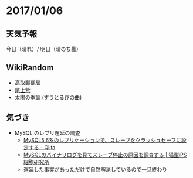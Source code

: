 # 2017/01/06

## 天気予報

今日（晴れ）/ 明日（晴のち曇）

## WikiRandom

* [高取郵便局](https://ja.wikipedia.org/wiki/%E9%AB%98%E5%8F%96%E9%83%B5%E4%BE%BF%E5%B1%80)
* [尾上紫](https://ja.wikipedia.org/wiki/%E5%B0%BE%E4%B8%8A%E7%B4%AB)
* [太陽の季節 (ずうとるびの曲)](https://ja.wikipedia.org/wiki/%E5%A4%AA%E9%99%BD%E3%81%AE%E5%AD%A3%E7%AF%80_%28%E3%81%9A%E3%81%86%E3%81%A8%E3%82%8B%E3%81%B3%E3%81%AE%E6%9B%B2%29)

## 気づき

* MySQL のレプリ遅延の調査
  * [MySQL5.6系のレプリケーションで、スレーブをクラッシュセーフに設定する - Qiita](http://qiita.com/sakai_ast/items/3a2bd92b297937351339)
  * [MySQLのバイナリログを見てスレーブ停止の原因を調査する | 猫型iPS細胞研究所](http://ips.nekotype.com/856/)
  * 遅延した事実があっただけで自然解消しているので一旦終わり
